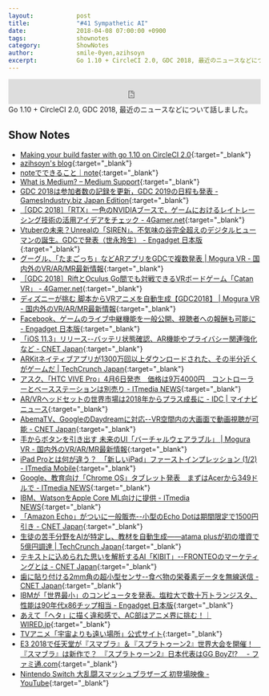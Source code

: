 ```yaml
---
layout:            post
title:             "#41 Sympathetic AI"
date:              2018-04-08 07:00:00 +0900
tags:              shownotes
category:          ShowNotes
author:            smile-0yen,azihsoyn
excerpt:           Go 1.10 + CircleCI 2.0, GDC 2018, 最近のニュースなどについて話しました。
---
```

<iframe width="100%" height="50" scrolling="no" frameborder="no" src="https://w.soundcloud.com/player/?url=https%3A//api.soundcloud.com/tracks/426337713&amp;auto_play=false&amp;hide_related=false&amp;show_user=true&amp;show_reposts=false&amp;visual=false&amp;show_artwork=false&amp;default_height=75"></iframe>
Go 1.10 + CircleCI 2.0, GDC 2018, 最近のニュースなどについて話しました。

## Show Notes
- [Making your build faster with go 1\.10 on CircleCI 2\.0](https://medium.com/@azihsoyn/making-your-build-faster-with-go-1-10-on-circleci-2-0-915fea0ef867){:target="_blank"}
- [azihsoyn's blog](http://azihsoyn.hatenablog.com/){:target="_blank"}
- [noteでできること｜note](https://note.mu/guide){:target="_blank"}
- [What is Medium? – Medium Support](https://help.medium.com/hc/en-us/articles/225168028-What-is-Medium-){:target="_blank"} 
- [GDC 2018は参加者数の記録を更新，GDC 2019の日程も発表 \- GamesIndustry\.biz Japan Edition](http://jp.gamesindustry.biz/article/1803/18032901/){:target="_blank"}
- [［GDC 2018］「RTX」一色のNVIDIAブースで，ゲームにおけるレイトレーシング技術の活用アイデアをチェック \- 4Gamer\.net](http://www.4gamer.net/games/208/G020859/20180326064/){:target="_blank"}
- [Vtuberの未来？Unrealの「SIREN」。不気味の谷完全超えのデジタルヒューマンの誕生。GDCで発表（世永玲生） \- Engadget 日本版](https://japanese.engadget.com/2018/03/22/vtuber-unreal-siren-gdc/){:target="_blank"}
- [グーグル、「たまごっち」などARアプリをGDCで複数発表 \| Mogura VR \- 国内外のVR/AR/MR最新情報](http://www.moguravr.com/google-arcore-gdc2018/){:target="_blank"}
- [［GDC 2018］RiftとOculus Go間でも対戦できるVRボードゲーム「Catan VR」 \- 4Gamer\.net](http://www.4gamer.net/games/413/G041393/20180326010/){:target="_blank"}
- [ディズニーが挑む 脚本からVRアニメを自動生成【GDC2018】 \| Mogura VR \- 国内外のVR/AR/MR最新情報](http://www.moguravr.com/disney-vr-animation/){:target="_blank"}
- [Facebook、ゲームのライブ中継機能を一般公開、視聴者への報酬も可能に \- Engadget 日本版](https://japanese.engadget.com/2018/03/19/facebook/){:target="_blank"}
- [「iOS 11\.3」リリース\-\-バッテリ状態確認、AR機能やプライバシー関連強化など \- CNET Japan](https://japan.cnet.com/article/35116927/){:target="_blank"}
- [ARKitネイティブアプリが1300万回以上ダウンロードされた、その半分近くがゲームだ \| TechCrunch Japan](https://jp.techcrunch.com/2018/03/29/2018-03-28-arkit-only-apps-top-13-million-installs-nearly-half-are-games/){:target="_blank"}
- [アスク、「HTC VIVE Pro」4月6日発売　価格は9万4000円　コントローラーとベースステーションは別売り \- ITmedia NEWS](http://www.itmedia.co.jp/news/articles/1803/19/news140.html){:target="_blank"}
- [AR/VRヘッドセットの世界市場は2018年からプラス成長に \- IDC \| マイナビニュース](https://news.mynavi.jp/article/20180330-608758/){:target="_blank"}
- [AbemaTV、GoogleのDaydreamに対応\-\-VR空間内の大画面で動画視聴が可能 \- CNET Japan](https://japan.cnet.com/article/35116917/){:target="_blank"}
- [手からボタンを引き出す 未来のUI「バーチャルウェアラブル」 \| Mogura VR \- 国内外のVR/AR/MR最新情報](http://www.moguravr.com/leap-motion-ar/){:target="_blank"}
- [iPad Proとは何が違う？　「新しいiPad」ファーストインプレッション \(1/2\) \- ITmedia Mobile](http://www.itmedia.co.jp/mobile/articles/1803/28/news129.html){:target="_blank"}
- [Google、教育向け「Chrome OS」タブレット発表　まずはAcerから349ドルで \- ITmedia NEWS](http://www.itmedia.co.jp/news/articles/1803/27/news060.html){:target="_blank"}
- [IBM、WatsonをApple Core ML向けに提供 \- ITmedia NEWS](http://www.itmedia.co.jp/news/articles/1803/21/news023.html){:target="_blank"}
- [「Amazon Echo」がついに一般販売\-\-小型のEcho Dotは期間限定で1500円引き \- CNET Japan](https://japan.cnet.com/article/35116924/){:target="_blank"}
- [生徒の苦手分野をAIが特定し、教材を自動生成――atama plusが初の増資で5億円調達 \| TechCrunch Japan](https://jp.techcrunch.com/2018/03/26/atama-plus-fundrasing/){:target="_blank"}
- [テキストに込められた思いを解析するAI「KIBIT」\-\-FRONTEOのマーケティングとは \- CNET Japan](https://japan.cnet.com/article/35115620/){:target="_blank"}
- [歯に貼り付ける2mm角の超小型センサ\-\-食べ物の栄養素データを無線送信 \- CNET Japan](https://japan.cnet.com/article/35116691/){:target="_blank"}
- [IBMが「世界最小」のコンピュータを発表。塩粒大で数十万トランジスタ、性能は90年代x86チップ相当 \- Engadget 日本版](https://japanese.engadget.com/2018/03/21/ibm/){:target="_blank"}
- [あえて「ヘタ」に描く違和感で、AC部はアニメ界に挑む！｜WIRED\.jp](https://wired.jp/2018/03/24/cha-wacom-05/){:target="_blank"}
- [TVアニメ「宇宙よりも遠い場所」公式サイト](http://yorimoi.com/){:target="_blank"}
- [E3 2018で任天堂が『スマブラ』＆『スプラトゥーン2』世界大会を開催！　『スマブラ』は新作で？　『スプラトゥーン2』日本代表はGG BoyZ\!?　 \- ファミ通\.com](https://www.famitsu.com/news/201803/22154179.html){:target="_blank"}
- [Nintendo Switch 大乱闘スマッシュブラザーズ 初登場映像 \- YouTube](https://www.youtube.com/watch?v=oqvRGBB2bsM){:target="_blank"}
